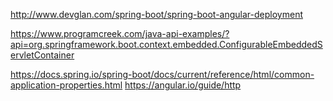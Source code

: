 http://www.devglan.com/spring-boot/spring-boot-angular-deployment

https://www.programcreek.com/java-api-examples/?api=org.springframework.boot.context.embedded.ConfigurableEmbeddedServletContainer


https://docs.spring.io/spring-boot/docs/current/reference/html/common-application-properties.html
https://angular.io/guide/http
